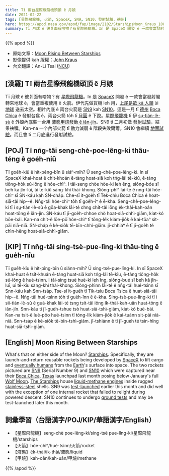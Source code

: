 ```yaml
---
title: Tī 兩台星際飛龍機頭頂 ê 月娘
date: 2021-02-22
tags: [星際飛龍機, 火箭, SpaceX, SN9, SN10，發射試驗，德州]
hero: https://apod.nasa.gov/apod/fap/image/2102/StarshipsMoon_Kraus_1080.jpg
summary: Tī 月球 ê 彼爿面有啥物？有星際飛龍機。In 是 SpaceX 開發 ê 一款會當發射閣轉來地球 ê，會當閣再使用 ê 火箭。
---
```


{{% apod %}}

- 原始文章：[Moon Rising Between Starships](https://apod.nasa.gov/apod/ap210222.html)
- 影像提供 kah 版權：[John Kraus][copyright]
- 台文翻譯：An-Li Tsai ([NCU](https://www.astro.ncu.edu.tw))

## [漢羅] Tī 兩台星際飛龍機頭頂 ê 月娘

Tī 月球 ê 彼爿面有啥物？有 [星際飛龍機][Starships]。In 是 [SpaceX][SpaceX] 開發 ê 一款會當發射閣轉來地球 ê，會當重複使用 ê 火箭。伊代先做貨機 leh 用，[上尾是欲 kā 人類][eventually humans] ùi [地球][Earth] 送去太空。相片內底 ê 兩台火箭是 [SN9][SN9] kah [SN10][SN10]。這是一月 tī [德州][Texas] [Boca Chica][Boca Chica] ê 發射台翕 ê。兩台火箭 to̍h tī [月圓][Wolf Moon] ê 下跤。[星際飛龍機][The Starships] tī 伊 [sṳ-tián-lè-sù][stainless-steel] ê 外殼內底裝一台用 [液態甲烷發動 ê iăn-jín][liquid-methane engines]。SN9 tī 二月初做 [發射試驗][test-launched]，結果袂䆀。Kan-na 一个內部火箭 tī 動力減弱 ê 階段失敗爾爾。SN10 會繼續 [地面試驗][ground tests]。而且會 tī 二月底進行發射試驗。

## [POJ] Tī nn̄g-tâi seng-chè-poe-lêng-ki thâu-téng ê goe̍h-niû

Tī goe̍h-kiû ê hit-pêng-bīn ū siáⁿ-mih? Ū seng-chè-poe-lêng-ki. In sī SpaceX khai-hoat ê chi̍t-khoán ē-tàng hoat-siā koh tńg-lâi tē-kiû, ē-tàng tiông-ho̍k sú-iōng ê hóe-chìⁿ. I tāi-seng chòe hòe-ki leh ēng, siōng-bóe sī beh kā jîn-lūi, ùi tē-kiû sàng-khì thài-khong. Siòng-phìⁿ lāi-té ê nn̄g-tâi hóe-chìⁿ sī SN-káu kah SN-cha̍p. Che-sī it-goe̍h tī Tek-chiu Boca Chica ê hoat-siā-tâi hip--ê. Nn̄g-tâi hóe-chìⁿ to̍h tī goe̍h-îⁿ ê ē-kha. Seng-chè-poe-lêng-ki tī i sṳ-tián-lè-sù ê gōa-khak lāi-té chng chi̍t-tâi iōng e̍k-thài-kah-oân hoat-tōng ê iăn-jín. SN-káu tī jī-goe̍h-chhoe chò hoat-siā-chhì-giām, kiat-kó bōe-bái. Kan-na chi̍t-ê lōe-pō͘ hóe-chìⁿ tī tōng-le̍k kiám-jio̍k ê kai-tōaⁿ sit-pāi niā-niā. SN-cha̍p ē kè-sio̍k tē-bīn-chhì-giām. jî-chhiáⁿ ē tī jī-goe̍h té chìn-hêng hoat-siā-chhì-giām.

## [KIP] Tī nn̄g-tâi sing-tsè-pue-lîng-ki thâu-tíng ê gue̍h-nîu

Tī gue̍h-kîu ê hit-pîng-bīn ū siánn-mih? Ū sing-tsè-pue-lîng-ki. In sī SpaceX khai-huat ê tsi̍t-khuán ē-tàng huat-siā koh tńg-lâi tē-kîu, ē-tàng tiông-ho̍k sú-iōng ê hué-tsìnn. I tāi-sing tsuè huè-ki leh īng, siōng-bué sī beh kā jîn-luī, uì tē-kîu sàng-khì thài-khong. Siòng-phìnn lāi-té ê nn̄g-tâi hué-tsìnn sī Snn-káu kah Snn-tsa̍p. Tse-sī it-gue̍h tī Tik-tsiu Boca Tsica ê huat-siā-tâi hip--ê. Nn̄g-tâi hué-tsìnn to̍h tī gue̍h-înn ê ē-kha. Sing-tsè-pue-lîng-ki tī i sii-tián-lè-sù ê guā-khak lāi-té tsng tsi̍t-tâi iōng i̍k-thài-kah-uân huat-tōng ê iăn-jín. Snn-káu tī jī-gue̍h-tshue tsò huat-siā-tshì-giām, kiat-kó buē-bái. Kan-na tsi̍t-ê luē-pōo hué-tsìnn tī tōng-li̍k kiám-jio̍k ê kai-tuānn sit-pāi niā-niā. Snn-tsa̍p ē kè-sio̍k tē-bīn-tshì-giām. jî-tshiánn ē tī jī-gue̍h té tsìn-hîng huat-siā-tshì-giām.

## [English] Moon Rising Between Starships

What's that on either side of the Moon? [Starships][Starships]. Specifically, they are launch-and-return reusable rockets being developed by [SpaceX][SpaceX] to lift cargo and [eventually humans][eventually humans] from the [Earth][Earth]'s surface into space. The two rockets pictured are [SN9][SN9] (Serial Number 9) and [SN10][SN10] which were captured near their [Boca Chica][Boca Chica], [Texas][Texas] launchpad last month posing below January's full [Wolf Moon][Wolf Moon]. [The Starships][The Starships] house [liquid-methane engines][liquid-methane engines] inside rugged [stainless-steel][stainless-steel] shells. SN9 was [test-launched][test-launched] earlier this month and did well with the exception of one internal rocket that failed to relight during powered descent. SN10 continues to undergo [ground tests][ground tests] and may be test-launched later this month.

## 詞彙學習（台語漢字/POJ/KIP/華語漢字/English）

- 【星際飛龍機】seng-chè poe-lêng-ki/sing-tsè pue-lîng-ki/星際飛龍機/starships
- 【火箭】hóe-chìⁿ/hué-tsìnn/火箭/rocket
- 【液態】e̍k-thài/i̍k-thài/液態/liquid
- 【甲烷】kah-oân/kah-uân/甲烷/methane

{{% /apod %}}

[copyright]: https://www.johnkrausphotos.com/About
[Starships]: https://www.spacex.com/vehicles/starship/
[SpaceX]: https://www.spacex.com/
[eventually humans]: https://www.planetary.org/articles/nasa-versus-spacex
[Earth]: https://solarsystem.nasa.gov/planets/earth/overview/
[SN9]: https://en.wikipedia.org/wiki/Starship_development_history#Starship_SN9
[SN10]: https://en.wikipedia.org/wiki/Starship_development_history#Starship_SN10
[Boca Chica]: https://youtu.be/evPc3jhFGzI
[Texas]: https://en.wikipedia.org/wiki/Texas
[Wolf Moon]: https://apod.nasa.gov/apod/fap/ap140118.html
[The Starships]: https://youtu.be/sOpMrVnjYeY
[liquid-methane engines]: https://en.wikipedia.org/wiki/SpaceX_Raptor
[stainless-steel]: https://en.wikipedia.org/wiki/Stainless_steel
[test-launched]: https://youtu.be/_zZ7fIkpBgs?t=316
[ground tests]: https://www.youtube.com/watch?v=24K4KdG3nP0
